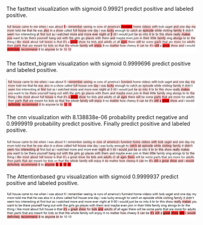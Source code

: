 The fasttext visualization with sigmoid 0.99921 predict positive and labeled positive.

![image](https://github.com/shencz/JLU-MONASH/blob/Shencz/Fasttext_visualization/Sentiment_analysis/Visualize%20samples/sample_three/ft.png)

The fasttext_bigram visualization with sigmoid 0.9999696 predict positive and labeled positive.

![image](https://github.com/shencz/JLU-MONASH/blob/Shencz/Fasttext_visualization/Sentiment_analysis/Visualize%20samples/sample_three/ft_bigram.png)

The cnn visualization with 8.138838e-06 probability predict negative and 0.9999919 probability predict positive. Finally predict positive and labeled positive.

![image](https://github.com/shencz/JLU-MONASH/blob/Shencz/Fasttext_visualization/Sentiment_analysis/Visualize%20samples/sample_three/cnn.png)

The Attentionbased gru visualization with sigmoid 0.9999937 predict positive and labeled positive.

![image](https://github.com/shencz/JLU-MONASH/blob/Shencz/Fasttext_visualization/Sentiment_analysis/Visualize%20samples/sample_three/att_gru.png)
